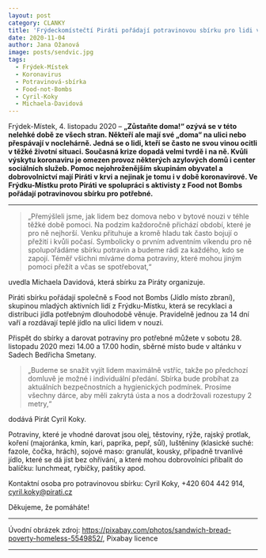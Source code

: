 ```yaml
---
layout: post
category: CLANKY
title: 'Frýdeckomístečtí Piráti pořádají potravinovou sbírku pro lidi v nouzi'
date: 2020-11-04
author: Jana Ožanová
image: posts/sendvic.jpg
tags:
  - Frýdek-Místek
  - Koronavirus
  - Potravinová-sbírka
  - Food-not-Bombs
  - Cyril-Koky
  - Michaela-Davidová
---
```


Frýdek-Místek, 4. listopadu 2020 – **„Zůstaňte doma!“ ozývá se v této nelehké době ze všech stran. Někteří ale mají své „doma“ na ulici nebo přespávají v noclehárně. Jedná se o lidi, kteří se často ne svou vinou ocitli v těžké životní situaci. Současná krize dopadá velmi tvrdě i na ně. Kvůli výskytu koronaviru je omezen provoz některých azylových domů i center sociálních služeb. Pomoc nejohroženějším skupinám obyvatel a dobrovolnictví mají Piráti v krvi a nejinak je tomu i v době koronavirové. Ve Frýdku-Místku proto Piráti ve spolupráci s aktivisty z Food not Bombs pořádají potravinovou sbírku pro potřebné.**

<hr />

> „Přemýšleli jsme, jak lidem bez domova nebo v bytové nouzi v téhle těžké době pomoci. Na podzim každoročně přichází období, které je pro ně nejhorší. Venku přituhuje a kromě hladu tak často bojují o přežití i kvůli počasí. Symbolicky o prvním adventním víkendu pro ně spolupořádáme sbírku potravin a budeme rádi za každého, kdo se zapojí. Téměř všichni míváme doma potraviny, které mohou jiným pomoci přežít a včas se spotřebovat,“

uvedla Michaela Davidová, která sbírku za Piráty organizuje.

Piráti sbírku pořádají společně s Food not Bombs (Jídlo místo zbraní), skupinou mladých aktivních lidí z Frýdku-Místku, která se recyklaci a distribuci jídla potřebným dlouhodobě věnuje. Pravidelně jednou za 14 dní vaří a rozdávají teplé jídlo na ulici lidem v nouzi.

Přispět do sbírky a darovat potraviny pro potřebné můžete v sobotu 28. listopadu 2020 mezi 14.00 a 17.00 hodin, sběrné místo bude v altánku v Sadech Bedřicha Smetany.

> „Budeme se snažit vyjít lidem maximálně vstříc, takže po předchozí domluvě je možné i individuální předání. Sbírka bude probíhat za aktuálních bezpečnostních a hygienických podmínek. Prosíme všechny dárce, aby měli zakrytá ústa a nos a dodržovali rozestupy 2 metry,“

dodává Pirát Cyril Koky.  

Potraviny, které je vhodné darovat jsou olej, těstoviny, rýže, rajský protlak, koření (majoránka, kmín, kari, paprika, pepř, sůl), luštěniny (klasické suché: fazole, čočka, hrách), sojové maso: granulát, kousky, případně trvanlivé jídlo, které se dá jíst bez ohřívání, a které mohou dobrovolníci přibalit do balíčku: lunchmeat, rybičky, paštiky apod.

Kontaktní osoba pro potravinovou sbírku: Cyril Koky, +420 604 442 914, [cyril.koky@pirati.cz](mailto:cyril.koky@pirati.cz)

Děkujeme, že pomáháte!  

---

Úvodní obrázek zdroj: https://pixabay.com/photos/sandwich-bread-poverty-homeless-5549852/, Pixabay licence

- - -
